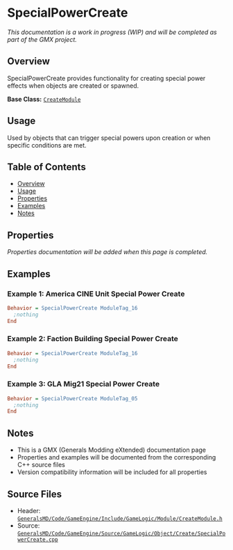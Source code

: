 # SpecialPowerCreate

*This documentation is a work in progress (WIP) and will be completed as part of the GMX project.*

## Overview

SpecialPowerCreate provides functionality for creating special power effects when objects are created or spawned.

**Base Class:** [`CreateModule`](../../GeneralsMD/Code/GameEngine/Include/GameLogic/Module/CreateModule.h)

## Usage

Used by objects that can trigger special powers upon creation or when specific conditions are met.

## Table of Contents

- [Overview](#overview)
- [Usage](#usage)
- [Properties](#properties)
- [Examples](#examples)
- [Notes](#notes)

## Properties

*Properties documentation will be added when this page is completed.*

## Examples

### Example 1: America CINE Unit Special Power Create
```ini
Behavior = SpecialPowerCreate ModuleTag_16
  ;nothing
End
```

### Example 2: Faction Building Special Power Create
```ini
Behavior = SpecialPowerCreate ModuleTag_16
  ;nothing
End
```

### Example 3: GLA Mig21 Special Power Create
```ini
Behavior = SpecialPowerCreate ModuleTag_05
  ;nothing
End
```

## Notes

- This is a GMX (Generals Modding eXtended) documentation page
- Properties and examples will be documented from the corresponding C++ source files
- Version compatibility information will be included for all properties

## Source Files

- Header: [`GeneralsMD/Code/GameEngine/Include/GameLogic/Module/CreateModule.h`](../../GeneralsMD/Code/GameEngine/Include/GameLogic/Module/CreateModule.h)
- Source: [`GeneralsMD/Code/GameEngine/Source/GameLogic/Object/Create/SpecialPowerCreate.cpp`](../../GeneralsMD/Code/GameEngine/Source/GameLogic/Object/Create/SpecialPowerCreate.cpp)
